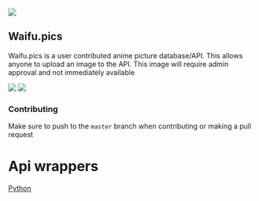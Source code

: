 <img align=center src="https://raw.githubusercontent.com/Waifu-pics/waifu-api/master/.github/assets/banner.png">

## Waifu.pics
Waifu.pics is a user contributed anime picture database/API. This allows anyone to upload an image to the API. This image will require admin approval and not immediately available

<img src="https://www.codefactor.io/repository/github/Waifu-pics/api/badge/master">
<img src="https://img.shields.io/github/license/Waifu-pics/api">

### Contributing
Make sure to push to the `master` branch when contributing or making a pull request

Api wrappers
=======

[Python](https://github.com/Okimii/pykawaii)
